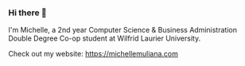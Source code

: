 ### Hi there 👋

I'm Michelle, a 2nd year Computer Science & Business Administration Double Degree Co-op student at Wilfrid Laurier University.

Check out my website: https://michellemuliana.com

<!--
**michmuliana/michmuliana** is a ✨ _special_ ✨ repository because its `README.md` (this file) appears on your GitHub profile.

Here are some ideas to get you started:

- 🔭 I’m currently working on ...
- 🌱 I’m currently learning ...
- 👯 I’m looking to collaborate on ...
- 🤔 I’m looking for help with ...
- 💬 Ask me about ...
- 📫 How to reach me: ...
- 😄 Pronouns: ...
- ⚡ Fun fact: ...
-->
